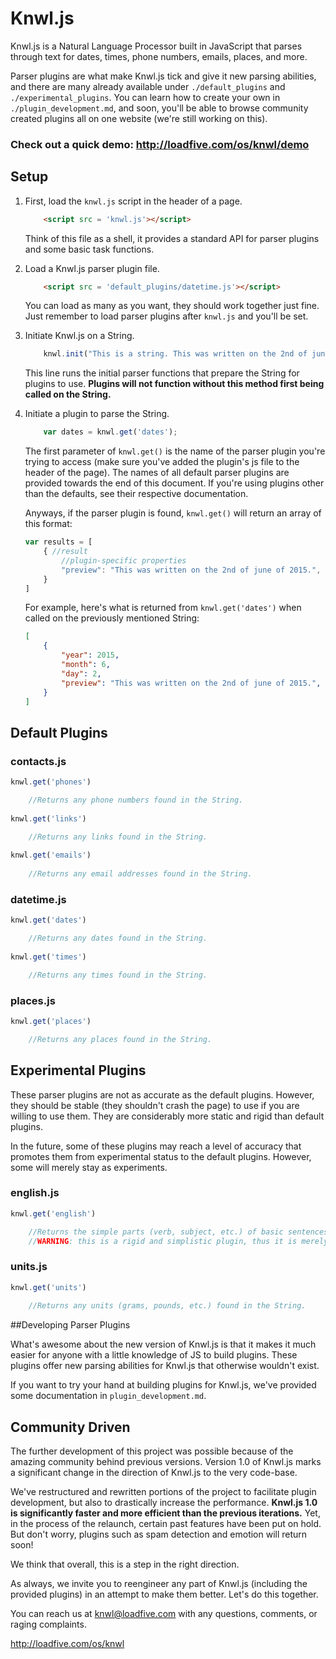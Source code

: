 # Knwl.js
Knwl.js is a Natural Language Processor built in JavaScript that parses through text for dates, times, phone numbers, emails, places, and more. 

Parser plugins are what make Knwl.js tick and give it new parsing abilities, and there are many already available under ```./default_plugins``` and ```./experimental_plugins```. You can learn how to create your own in ```./plugin_development.md```, and soon, you'll be able to browse community created plugins all on one website (we're still working on this).

### Check out a quick demo: http://loadfive.com/os/knwl/demo


## Setup

1. First, load the ```knwl.js``` script in the header of a page.

	``` html
		<script src = 'knwl.js'></script>
	```

	Think of this file as a shell, it provides a standard
	API for parser plugins and some basic task functions.

2. Load a Knwl.js parser plugin file.
	
	``` html
		<script src = 'default_plugins/datetime.js'></script>
	```
	You can load as many as you want, they should work together just fine. 
	Just remember to load parser plugins after ```knwl.js``` and you'll be set.
	
3. Initiate Knwl.js on a String.

	``` javascript
		knwl.init("This is a string. This was written on the 2nd of june, of 2015.");
	```
	
	This line runs the initial parser functions that
	prepare the String for plugins to use. **Plugins
	will not function without this method first being called
	on the String.**
	
4. Initiate a plugin to parse the String.
	
	``` javascript
		var dates = knwl.get('dates');
	```
	
	The first parameter of ```knwl.get()``` is the
	name of the parser plugin you're trying to access (make sure you've added the plugin's js file to the header of the page).
	The names of all default parser plugins are provided
	 towards the end of this document. If you're using
	plugins other than the defaults, see their respective
	documentation.
	
	Anyways, if the parser plugin is found, ```knwl.get()``` will return
	an array of this format:
	
	```javascript
	var results = [
		{ //result
			//plugin-specific properties
			"preview": "This was written on the 2nd of june of 2015.", //the sentence of rough location of the data from the String
		}
	]
	```
	
	For example, here's what is returned from ```knwl.get('dates')``` when called on the previously mentioned String:
	
	```json
	[
		{
			"year": 2015,
			"month": 6,
			"day": 2,
			"preview": "This was written on the 2nd of june of 2015.",
		}
	]
	```

## Default Plugins

### contacts.js
```javascript		
knwl.get('phones')

	//Returns any phone numbers found in the String.
	
knwl.get('links')

	//Returns any links found in the String.
		
knwl.get('emails')
	
	//Returns any email addresses found in the String.
```

### datetime.js
```javascript
knwl.get('dates')

	//Returns any dates found in the String.
	
knwl.get('times')

	//Returns any times found in the String.
```		
### places.js
```javascript
knwl.get('places')

	//Returns any places found in the String.
```
## Experimental Plugins

These parser plugins are not as accurate as the default plugins. However,
they should be stable (they shouldn't crash the page) to use if you are willing to use them. They are considerably more static and rigid than default plugins.

In the future, some of these plugins may reach a level of accuracy that promotes them
from experimental status to the default plugins. However, some will merely stay
as experiments.

### english.js
```javascript
knwl.get('english')

	//Returns the simple parts (verb, subject, etc.) of basic sentences found in the String.
	//WARNING: this is a rigid and simplistic plugin, thus it is merely an experiment.
```
### units.js
```javascript
knwl.get('units')
	
	//Returns any units (grams, pounds, etc.) found in the String.
```
##Developing Parser Plugins

What's awesome about the new version of Knwl.js is that it makes it much easier
for anyone with a little knowledge of JS to build plugins. These plugins offer new
parsing abilities for Knwl.js that otherwise wouldn't exist.

If you want to try your hand at building plugins for Knwl.js, we've
provided some documentation in ```plugin_development.md```.

## Community Driven

The further development of this project was possible because of the
amazing community behind previous versions. Version 1.0 of Knwl.js marks a significant
change in the direction of Knwl.js to the very code-base.

We've restructured and rewritten portions of the project to facilitate
plugin development, but also to drastically increase the performance. **Knwl.js 1.0 is significantly
 faster and more efficient than the previous iterations.**
Yet, in the process of the relaunch, certain past features have been put on hold. But
don't worry, plugins such as spam detection and emotion will return soon!

We think that overall, this is a step in the right direction.

As always, we invite you to reengineer any part of Knwl.js (including the provided plugins) in an attempt
to make them better. Let's do this together.

You can reach us at knwl@loadfive.com with any questions, comments,
or raging complaints.

http://loadfive.com/os/knwl
